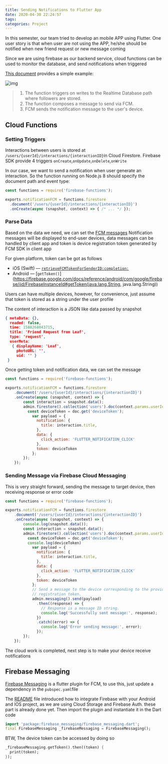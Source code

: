 ```yaml
---
title: Sending Notifications to Flutter App
date: 2020-04-30 22:24:57
tags:
categories: Project
---
```


In this semester, our team tried to develop an mobile APP using Flutter. One user story is that when user are not using the APP, he/she should be notified when new friend request or new message coming

Since we are using firebase as our backend service, cloud functions can be used to monitor the database, and send notifications when triggered

<!--more-->

[This document](https://firebase.google.com/docs/functions/use-cases) provides a simple example:

![img](https://firebase.google.com/docs/functions/images/notify.png)

> 1. The function triggers on writes to the Realtime Database path where followers are stored.
> 2. The function composes a message to send via FCM.
> 3. FCM sends the notification message to the user's device.

## Cloud Functions

### Setting Triggers

Interactions between users is stored at `/users/{userId}/interactions/{interactionID}`in Cloud Firestore. Firebase SDK provide 4 triggers `onCreate`,`onUpdate`,`onDelete`,`onWrite`

In our case, we want to send a notification when user generate an interaction. So the function running on Node.js 8 should specify the document path and event type:

```javascript
const functions = require('firebase-functions');

exports.notificationFCM = functions.firestore
  .document('/users/{userId}/interactions/{interactionID}')
  .onCreate(async (snapshot, context) => { /* ... */ });
```

### Parse Data

Based on the data we need, we can set the [FCM messages](https://firebase.google.com/docs/cloud-messaging/concept-options) Notification messages will be displayed to end-user devices, data messages can be handled by client app and token is device registration token generated by FCM SDK in client app

For given platform, token can be got as follows

- iOS (Swift) — [`retrieveFCMTokenForSenderID:completion:`](https://firebase.google.com/docs/reference/swift/firebasemessaging/api/reference/Classes/Messaging#/c:objc(cs)FIRMessaging(im)retrieveFCMTokenForSenderID:completion:)
- Android — [`getToken()`](https://firebase.google.com/docs/reference/android/com/google/firebase/iid/FirebaseInstanceId#getToken(java.lang.String, java.lang.String))

Users can have multiple devices, however, for convenience, just assume that token is stored as a string under the user profile

The content of interaction is a JSON like data passed by snapshot

```json
{ metaData: {},
  readed: false,
  time: 1588268043715,
  title: 'Friend Request from Leaf',
  type: 'request',
  userMeta: 
   { displayName: 'Leaf',
     photoURL: '',
     uid: '' } 
 }
```

Once getting token and notification data, we can set the message

```javascript
const functions = require('firebase-functions');

exports.notificationFCM = functions.firestore
    .document('/users/{userId}/interactions/{interactionID}')
    .onCreate(async (snapshot, context) => {
        const interaction = snapshot.data();
        admin.firestore().collection('users').doc(context.params.userId).get().then((doc) => {
          const deviceToken = doc.get('deviceToken');
            var payload = {
              notification: {
                title: interaction.title,
              },
              data: {
                click_action: 'FLUTTER_NOTIFICATION_CLICK'
              },
              token: deviceToken
            };
        });
    });
```

### Sending Message via Firebase Cloud Messaging

This is very straight forward, sending the message to target device, then receiving response or error code

```javascript
const functions = require('firebase-functions');

exports.notificationFCM = functions.firestore
    .document('/users/{userId}/interactions/{interactionID}')
    .onCreate(async (snapshot, context) => {
        console.log(snapshot.data());
        const interaction = snapshot.data();
        admin.firestore().collection('users').doc(context.params.userId).get().then((doc) => {
          const deviceToken = doc.get('deviceToken');
          console.log(deviceToken)
            var payload = {
              notification: {
                title: interaction.title,
              },
              data: {
                click_action: 'FLUTTER_NOTIFICATION_CLICK'
              },
              token: deviceToken
            };
            // Send a message to the device corresponding to the provided
            // registration token.
            admin.messaging().send(payload)
              .then((response) => {
                // Response is a message ID string.
                console.log('Successfully sent message:', response);
              })
              .catch((error) => {
                console.log('Error sending message:', error);
              });
        });
    });

```

The cloud work is completed, next step is to make your device receive notifications

## Firebase Messaging

[Firebase Messaging](https://pub.dev/packages/firebase_messaging) is a flutter plugin for FCM, to use this, just update a dependency in the `pubspec.yaml`file

The [README](https://pub.dev/packages/firebase_messaging#-readme-tab-) file introduced how to integrate Firebase with your Android and IOS project, as we are using Cloud Storage and Firebase Auth. these part is already done yet. Then  import the plugin and instantiate it in the Dart code

```dart
import 'package:firebase_messaging/firebase_messaging.dart';
final FirebaseMessaging _firebaseMessaging = FirebaseMessaging();
```

BTW, The device token can be accessed by doing so

```dart
_firebaseMessaging.getToken().then((token) {
  print(token);
});
```